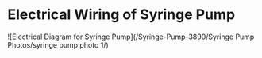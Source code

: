# Electrical Wiring of Syringe Pump

![Electrical Diagram for Syringe Pump](/Syringe-Pump-3890/Syringe Pump Photos/syringe pump photo 1/)

